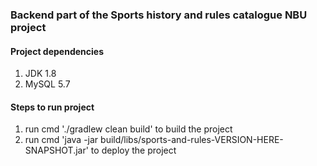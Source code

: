 ### Backend part of the Sports history and rules catalogue NBU project

#### Project dependencies
1. JDK 1.8
2. MySQL 5.7


#### Steps to run project
1. run cmd './gradlew clean build' to build the project
1. run cmd 'java -jar build/libs/sports-and-rules-VERSION-HERE-SNAPSHOT.jar' to deploy the project

